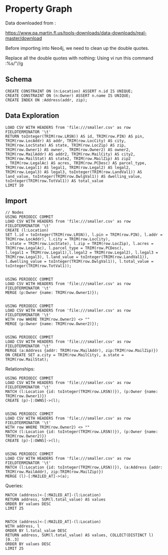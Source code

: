 # Property Graph

Data downloaded from :

https://www.pa.martin.fl.us/tools-downloads/data-downloads/real-master/download


Before importing into Neo4j, we need to clean up the double quotes.

Replace all the double quotes with nothing:
Using vi run this command :%s/"//g


Schema
------


	CREATE CONSTRAINT ON (n:Location) ASSERT n.id IS UNIQUE;
	CREATE CONSTRAINT ON (n:Owner) ASSERT n.name IS UNIQUE;
	CREATE INDEX ON :Address(addr, zip);


Data Exploration
----------------


	LOAD CSV WITH HEADERS from 'file:///smaller.csv' as row
	FIELDTERMINATOR '\t'
	RETURN toInteger(TRIM(row.LRSN)) AS id, TRIM(row.PIN) AS pin, TRIM(row.LocAddr) AS addr, TRIM(row.LocCity) AS city, TRIM(row.LocState) AS state, TRIM(row.LocZip) AS zip, 
	TRIM(row.Owner1) AS owner, 	TRIM(row.Owner2) AS owner2,	TRIM(row.MailAddr) AS addr2, TRIM(row.MailCity) AS city2, TRIM(row.MailStat) AS state2, TRIM(row.MailZip) AS zip2
	, TRIM(row.LegalAc) AS acres, TRIM(row.PCDesc) AS parcel_type, TRIM(row.Legal1) AS legal1, TRIM(row.Legal2) AS legal2, TRIM(row.Legal3) AS legal3, toInteger(TRIM(row.LandVal1)) AS land_value, toInteger(TRIM(row.DwlgVal1)) AS dwelling_value, toInteger(TRIM(row.TotVal1)) AS total_value
	LIMIT 10


Import
------


	// Nodes
	USING PERIODIC COMMIT
	LOAD CSV WITH HEADERS from 'file:///smaller.csv' as row
	FIELDTERMINATOR '\t'
	CREATE (l:Location)
	SET l.id = toInteger(TRIM(row.LRSN)), l.pin = TRIM(row.PIN), l.addr = TRIM(row.LocAddr), l.city = TRIM(row.LocCity),
	l.state = TRIM(row.LocState), l.zip = TRIM(row.LocZip), l.acres = TRIM(row.LegalAc), l.parcel_type = TRIM(row.PCDesc), 
	l.legal1 = TRIM(row.Legal1),l.legal2 = TRIM(row.Legal2), l.legal3 = TRIM(row.Legal3), l.land_value = toInteger(TRIM(row.LandVal1)), 
	l.dwelling_value = toInteger(TRIM(row.DwlgVal1)), l.total_value = toInteger(TRIM(row.TotVal1));


	USING PERIODIC COMMIT
	LOAD CSV WITH HEADERS from 'file:///smaller.csv' as row
	FIELDTERMINATOR '\t'
	MERGE (p:Owner {name: TRIM(row.Owner1)});


	USING PERIODIC COMMIT
	LOAD CSV WITH HEADERS from 'file:///smaller.csv' as row
	FIELDTERMINATOR '\t'
	WITH row WHERE TRIM(row.Owner2) <> ""
	MERGE (p:Owner {name: TRIM(row.Owner2)});


	USING PERIODIC COMMIT
	LOAD CSV WITH HEADERS from 'file:///smaller.csv' as row
	FIELDTERMINATOR '\t'
	MERGE (a:Address {addr: TRIM(row.MailAddr), zip:TRIM(row.MailZip)})
	ON CREATE SET a.city = TRIM(row.MailCity), a.state = TRIM(row.MailStat);


Relationships:


	USING PERIODIC COMMIT
	LOAD CSV WITH HEADERS from 'file:///smaller.csv' as row
	FIELDTERMINATOR '\t'
	MATCH (l:Location {id: toInteger(TRIM(row.LRSN))}), (p:Owner {name: TRIM(row.Owner1)})
	CREATE (p)-[:OWNS]->(l);


	USING PERIODIC COMMIT
	LOAD CSV WITH HEADERS from 'file:///smaller.csv' as row
	FIELDTERMINATOR '\t'
	WITH row WHERE TRIM(row.Owner2) <> ""
	MATCH (l:Location {id: toInteger(TRIM(row.LRSN))}), (p:Owner {name: TRIM(row.Owner2)})
	CREATE (p)-[:OWNS]->(l);


	USING PERIODIC COMMIT
	LOAD CSV WITH HEADERS from 'file:///smaller.csv' as row
	FIELDTERMINATOR '\t'
	MATCH (l:Location {id: toInteger(TRIM(row.LRSN))}), (a:Address {addr: TRIM(row.MailAddr), zip:TRIM(row.MailZip)})
	MERGE (l)-[:MAILED_AT]->(a);


Queries:


	MATCH (address)<-[:MAILED_AT]-(l:Location)
	RETURN address, SUM(l.total_value) AS values
	ORDER BY values DESC
	LIMIT 25


	MATCH (address)<-[:MAILED_AT]-(l:Location)
	WITH address, l
	ORDER BY l.total_value DESC
	RETURN address, SUM(l.total_value) AS values, COLLECT(DISTINCT l)[0..3]
	ORDER BY values DESC
	LIMIT 25